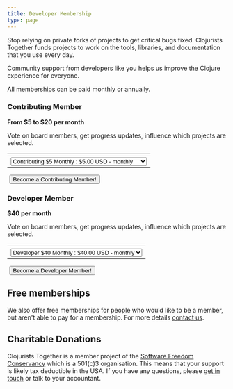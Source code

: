 ```yaml
---
title: Developer Membership
type: page
---
```


Stop relying on private forks of projects to get critical bugs fixed. Clojurists Together funds projects to work on the tools, libraries, and documentation that you use every day.

Community support from developers like you helps us improve the Clojure experience for everyone.
<p></p>
<section class="membership-tiers">
<p>All memberships can be paid monthly or annually.</p>

<section class="membership-tier">
<h3>Contributing Member</h3>
<b>From $5 to $20 per month</b>
<p>
Vote on board members, get progress updates, influence which projects are selected.
</p>


<form action="https://www.paypal.com/cgi-bin/webscr" method="post" target="_top">
<input type="hidden" name="cmd" value="_s-xclick">
<input type="hidden" name="hosted_button_id" value="EB8BF96SAUTK6">
<input type="hidden" name="custom" value="testCustomContributing">
<table>
<tr><td><input type="hidden" name="on0" value="Membership Level"></td></tr><tr><td><select name="os0">
	<option value="Contributing $5 Monthly">Contributing $5 Monthly : $5.00 USD - monthly</option>
	<option value="Contributing $10 Monthly">Contributing $10 Monthly : $10.00 USD - monthly</option>
	<option value="Contributing $15 Monthly">Contributing $15 Monthly : $15.00 USD - monthly</option>
	<option value="Contributing $20 Monthly">Contributing $20 Monthly : $20.00 USD - monthly</option>
	<option value="Contributing $60 Yearly">Contributing $60 Yearly : $60.00 USD - yearly</option>
	<option value="Contributing $120 Yearly">Contributing $120 Yearly : $120.00 USD - yearly</option>
	<option value="Contributing $180 Yearly">Contributing $180 Yearly : $180.00 USD - yearly</option>
	<option value="Contributing $240 Yearly">Contributing $240 Yearly : $240.00 USD - yearly</option>
</select> </td></tr>
</table>
<input type="hidden" name="currency_code" value="USD">
<img alt="" border="0" src="https://www.paypalobjects.com/en_US/i/scr/pixel.gif" width="1" height="1">
<button class="become-a-member">Become a Contributing Member!</button>
</form>
</section>

<section class="membership-tier">
<h3>Developer Member</h3>
<b>$40 per month</b>
<p>
Vote on board members, get progress updates, influence which projects are selected.
</p>


<form action="https://www.paypal.com/cgi-bin/webscr" method="post" target="_top">
<input type="hidden" name="cmd" value="_s-xclick">
<input type="hidden" name="hosted_button_id" value="EB8BF96SAUTK6">
<input type="hidden" name="custom" value="testCustomDeveloper">
<table>
<tr><td><input type="hidden" name="on0" value="Membership Level"></td></tr><tr><td><select name="os0">
	<option value="Developer $40 Monthly">Developer $40 Monthly : $40.00 USD - monthly</option>
	<option value="Developer $480 Yearly">Developer $480 Yearly : $480.00 USD - yearly</option>
</select> </td></tr>
</table>
<input type="hidden" name="currency_code" value="USD">
<img alt="" border="0" src="https://www.paypalobjects.com/en_US/i/scr/pixel.gif" width="1" height="1">
<button class="become-a-member">Become a Developer Member!</button>
</form>
</section>
</section>

## Free memberships

We also offer free memberships for people who would like to be a member, but aren't able to pay for a membership. For more details [contact us](/contact).

## Charitable Donations

Clojurists Together is a member project of the [Software Freedom Conservancy](https://sfconservancy.org) which is a 501\(c)3 organisation. This means that your support is likely tax deductible in the USA. If you have any questions, please [get in touch](/contact) or talk to your accountant.

